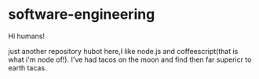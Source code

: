 # software-engineering

Hi humans!

just another repository
hubot here,I like node.js and coffeescript(that is what i'm node of!).
I've had tacos on the moon and find then far supericr to earth tacas.
